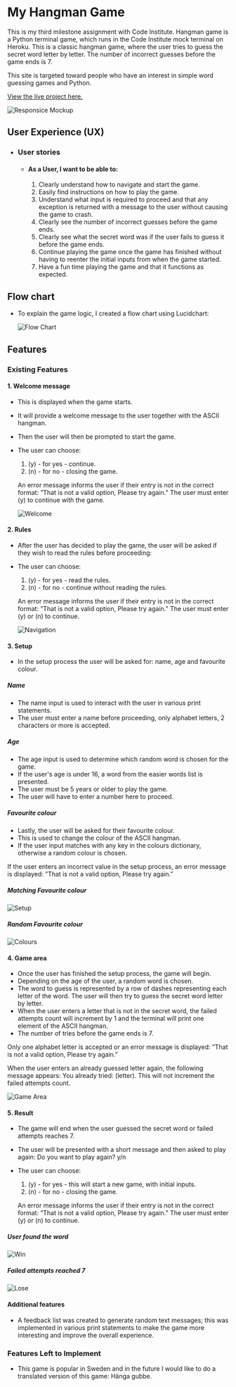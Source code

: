 # My Hangman Game

This is my third milestone assignment with Code Institute. Hangman game is a Python terminal game, which runs in the Code Institute mock terminal on Heroku.
This is a classic hangman game, where the user tries to guess the secret word letter by letter.
The number of incorrect guesses before the game ends is 7.

This site is targeted toward people who have an interest in simple word guessing games and Python.

[View the live project here.](https://hangman-game-mittnamnkenny.herokuapp.com/)

![Responsice Mockup](documentation/design.png)

##  User Experience (UX)

- ### User stories

    -   #### As a User, I want to be able to:

        1. Clearly understand how to navigate and start the game.
        2. Easily find instructions on how to play the game.
        3. Understand what input is required to proceed and that any exception is returned with a message to the user without causing the game to crash.
        4. Clearly see the number of incorrect guesses before the game ends.
        5. Clearly see what the secret word was if the user fails to guess it before the game ends.
        6. Continue playing the game once the game has finished without having to reenter the initial inputs from when the game started.
        7. Have a fun time playing the game and that it functions as expected.

## Flow chart
  - To explain the game logic, I created a flow chart using Lucidchart:

    ![Flow Chart](documentation/flow.png)

## Features

### Existing Features

#### 1. Welcome message

  - This is displayed when the game starts.
  - It will provide a welcome message to the user together with the ASCII hangman.
  - Then the user will then be prompted to start the game.

  - The user can choose: 
      1. (y) - for yes - continue.
      2. (n) - for no - closing the game.

    An error message informs the user if their entry is not in the correct format: ”That is not a valid option, Please try again.” The user must enter (y) to continue with the game.

    ![Welcome](documentation/welcome.png)

#### 2. Rules

  - After the user has decided to play the game, the user will be asked if they wish to read the rules before proceeding:

  - The user can choose: 
      1. (y) - for yes - read the rules. 
      2. (n) - for no - continue without reading the rules.

    An error message informs the user if their entry is not in the correct format: ”That is not a valid option, Please try again.” The user must enter (y) or (n) to continue.

    ![Navigation](documentation/rules.png)

#### 3. Setup

  - In the setup process the user will be asked for: name, age and favourite colour.
  ##### Name
  - The name input is used to interact with the user in various print statements.
  - The user must enter a name before proceeding, only alphabet letters, 2 characters or more is accepted.
  ##### Age
  - The age input is used to determine which random word is chosen for the game.
  - If the user's age is under 16, a word from the easier words list is presented.
  - The user must be 5 years or older to play the game.
  - The user will have to enter a number here to proceed.
  ##### Favourite colour
  - Lastly, the user will be asked for their favourite colour.
  - This is used to change the colour of the ASCII hangman.
  - If the user input matches with any key in the colours dictionary, otherwise a random colour is chosen.

  If the user enters an incorrect value in the setup process, an error message is displayed: ”That is not a valid option, Please try again.”

##### Matching Favourite colour
![Setup](documentation/setup.png)

##### Random Favourite colour
![Colours](documentation/colours.png)

#### 4. Game area

  - Once the user has finished the setup process, the game will begin. 
  - Depending on the age of the user, a random word is chosen.
  - The word to guess is represented by a row of dashes representing each letter of the word. The user will then try to guess the secret word letter by letter.
  - When the user enters a letter that is not in the secret word, the failed attempts count will increment by 1 and the terminal will print one element of the ASCII hangman.
  - The number of tries before the game ends is 7.

Only one alphabet letter is accepted or an error message is displayed: ”That is not a valid option, Please try again.”

When the user enters an already guessed letter again, the following message appears: You already tried: (letter). This will not increment the failed attempts count.
 
![Game Area](documentation/game.png)

#### 5. Result

  - The game will end when the user guessed the secret word or failed attempts reaches 7.
  - The user will be presented with a short message and then asked to play again: Do you want to play again? y/n

  - The user can choose: 
      1. (y) - for yes - this will start a new game, with initial inputs.
      2. (n) - for no - closing the game.

    An error message informs the user if their entry is not in the correct format: ”That is not a valid option, Please try again.” The user must enter (y) or (n) to continue.

##### User found the word
![Win](documentation/win.png)

##### Failed attempts reached 7
![Lose](documentation/lose.png)

#### Additional features

  - A feedback list was created to generate random text messages; this was implemented in various print statements to make the game more interesting and improve the overall experience.

### Features Left to Implement

- This game is popular in Sweden and in the future I would like to do a translated version of this game: Hänga gubbe.

